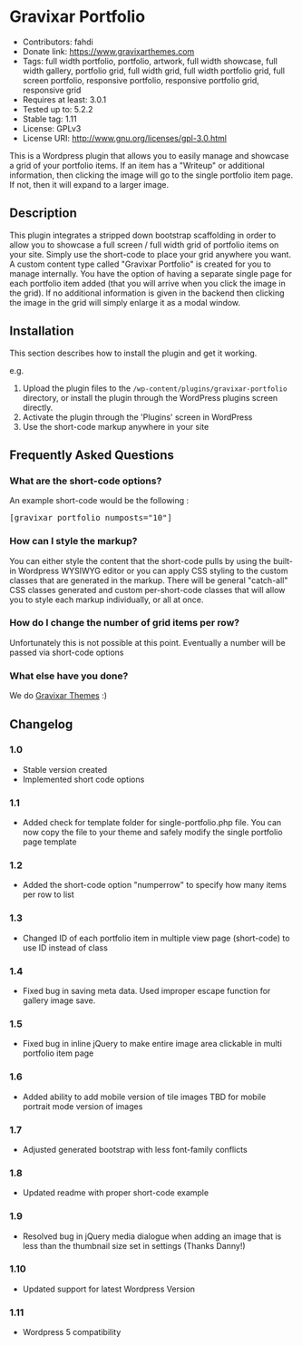 # Gravixar Portfolio 
* Contributors: fahdi
* Donate link: https://www.gravixarthemes.com
* Tags: full width portfolio, portfolio, artwork, full width showcase, full width gallery, portfolio grid, full width grid, full width portfolio grid, full screen portfolio, responsive portfolio, responsive portfolio grid, responsive grid
* Requires at least: 3.0.1
* Tested up to: 5.2.2
* Stable tag: 1.11
* License: GPLv3
* License URI: http://www.gnu.org/licenses/gpl-3.0.html

This is a Wordpress plugin that allows you to easily manage and showcase a grid of your portfolio items. If an item has a "Writeup" or additional information, then clicking the image will go to the single portfolio item page. If not, then it will expand to a larger image.

##  Description 

This plugin integrates a stripped down bootstrap scaffolding in order to allow you to showcase a full screen / full width grid of portfolio items on your site. Simply use the short-code to place your grid anywhere you want. A custom content type called "Gravixar Portfolio" is created for you to manage internally. You have the option of having a separate single page for each portfolio item added (that you will arrive when you click the image in the grid). If no additional information is given in the backend then clicking the image in the grid will simply enlarge it as a modal window.

## Installation 

This section describes how to install the plugin and get it working.

e.g.

1. Upload the plugin files to the `/wp-content/plugins/gravixar-portfolio` directory, or install the plugin through the WordPress plugins screen directly.
2. Activate the plugin through the 'Plugins' screen in WordPress
3. Use the short-code markup anywhere in your site 


## Frequently Asked Questions 

### What are the short-code options? 

An example short-code would be the following :

<pre>
[gravixar_portfolio numposts="10"]
</pre>


### How can I style the markup? 

You can either style the content that the short-code pulls by using the built-in Wordpress WYSIWYG editor or you can apply CSS styling to the custom classes that are generated in the markup. There will be general "catch-all" CSS classes generated and custom per-short-code classes that will allow you to style each markup individually, or all at once.

### How do I change the number of grid items per row?

Unfortunately this is not possible at this point. Eventually a number will be passed via short-code options

### What else have you done? 

We do [Gravixar Themes](https://www.gravixarthemes.com "Gravixar Themes") :)

## Changelog

### 1.0 
* Stable version created
* Implemented short code options 

### 1.1
* Added check for template folder for single-portfolio.php file. You can now copy the file to your theme and safely modify the single portfolio page template

### 1.2
* Added the short-code option "numperrow" to specify how many items per row to list

### 1.3
* Changed ID of each portfolio item in multiple view page (short-code) to use ID instead of class

### 1.4 
* Fixed bug in saving meta data. Used improper escape function for gallery image save.

### 1.5
* Fixed bug in inline jQuery to make entire image area clickable in multi portfolio item page

### 1.6
* Added ability to add mobile version of tile images TBD for mobile portrait mode version of images

### 1.7
* Adjusted generated bootstrap with less font-family conflicts

### 1.8
* Updated readme with proper short-code example

### 1.9 
* Resolved bug in jQuery media dialogue when adding an image that is less than the thumbnail size set in settings (Thanks Danny!)

### 1.10
* Updated support for latest Wordpress Version

### 1.11
* Wordpress 5 compatibility

